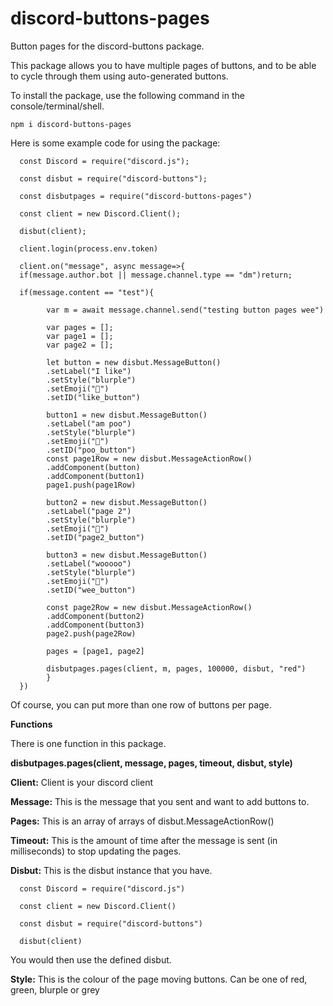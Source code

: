 # discord-buttons-pages
Button pages for the discord-buttons package.

This package allows you to have multiple pages of buttons, and to be able to cycle through them using auto-generated buttons.  

To install the package, use the following command in the console/terminal/shell.

`npm i discord-buttons-pages`

Here is some example code for using the package:
      
      const Discord = require("discord.js");
      
      const disbut = require("discord-buttons");
      
      const disbutpages = require("discord-buttons-pages")
      
      const client = new Discord.Client();
      
      disbut(client);
      
      client.login(process.env.token)
      
      client.on("message", async message=>{
      if(message.author.bot || message.channel.type == "dm")return;
      
      if(message.content == "test"){
      
            var m = await message.channel.send("testing button pages wee")
            
            var pages = [];
            var page1 = [];
            var page2 = [];
            
            let button = new disbut.MessageButton()
            .setLabel("I like")
            .setStyle("blurple")
            .setEmoji("🍕")
            .setID("like_button")
      
            button1 = new disbut.MessageButton()
            .setLabel("am poo")
            .setStyle("blurple")
            .setEmoji("🍕")
            .setID("poo_button")
            const page1Row = new disbut.MessageActionRow()
            .addComponent(button)
            .addComponent(button1)
            page1.push(page1Row)
            
            button2 = new disbut.MessageButton()
            .setLabel("page 2")
            .setStyle("blurple")
            .setEmoji("🍕")
            .setID("page2_button")
            
            button3 = new disbut.MessageButton()
            .setLabel("wooooo")
            .setStyle("blurple")
            .setEmoji("🍕")
            .setID("wee_button")
            
            const page2Row = new disbut.MessageActionRow()
            .addComponent(button2)
            .addComponent(button3)
            page2.push(page2Row)
            
            pages = [page1, page2]
            
            disbutpages.pages(client, m, pages, 100000, disbut, "red")
            }
      })
      
Of course, you can put more than one row of buttons per page.

**Functions**

There is one function in this package.

**disbutpages.pages(client, message, pages, timeout, disbut, style)**

**Client:**
Client is your discord client

**Message:**
This is the message that you sent and want to add buttons to.

**Pages:**
This is an array of arrays of disbut.MessageActionRow()

**Timeout:**
This is the amount of time after the message is sent (in milliseconds) to stop updating the pages.

**Disbut:**
This is the disbut instance that you have.

      const Discord = require("discord.js")

      const client = new Discord.Client()

      const disbut = require("discord-buttons")

      disbut(client)

You would then use the defined disbut.

**Style:**
This is the colour of the page moving buttons.
Can be one of red, green, blurple or grey
